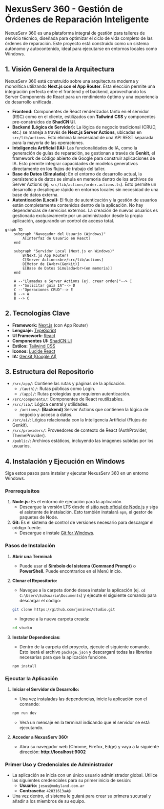 # NexusServ 360 - Gestión de Órdenes de Reparación Inteligente

NexusServ 360 es una plataforma integral de gestión para talleres de servicio técnico, diseñada para optimizar el ciclo de vida completo de las órdenes de reparación. Este proyecto está construido como un sistema autónomo y autocontenido, ideal para ejecutarse en entornos locales como Windows.

## 1. Visión General de la Arquitectura

NexusServ 360 está construido sobre una arquitectura moderna y monolítica utilizando **Next.js con el App Router**. Esta elección permite una integración perfecta entre el frontend y el backend, aprovechando los Server Components de React para un rendimiento óptimo y una experiencia de desarrollo unificada.

*   **Frontend:** Componentes de React renderizados tanto en el servidor (RSC) como en el cliente, estilizados con **Tailwind CSS** y componentes pre-construidos de **ShadCN UI**.
*   **Backend (Lógica de Servidor):** La lógica de negocio tradicional (CRUD, etc.) se maneja a través de **Next.js Server Actions**, ubicadas en `src/lib/actions`. Esto elimina la necesidad de una API REST separada para la mayoría de las operaciones.
*   **Inteligencia Artificial (IA):** Las funcionalidades de IA, como la generación de guías de reparación, se gestionan a través de **Genkit**, el framework de código abierto de Google para construir aplicaciones de IA. Esto permite integrar capacidades de modelos generativos directamente en los flujos de trabajo del taller.
*   **Base de Datos (Simulada):** En el entorno de desarrollo actual, la persistencia de datos se simula en memoria dentro de los archivos de Server Actions (ej. `src/lib/actions/order.actions.ts`). Esto permite un desarrollo y despliegue rápido en entornos locales sin necesidad de una base de datos externa.
*   **Autenticación (Local):** El flujo de autenticación y la gestión de usuarios están completamente contenidos dentro de la aplicación. No hay dependencias de servicios externos. La creación de nuevos usuarios es gestionada exclusivamente por un administrador desde la propia aplicación, asegurando un control de acceso total.

```mermaid
graph TD
    subgraph "Navegador del Usuario (Windows)"
        A[Interfaz de Usuario en React]
    end

    subgraph "Servidor Local (Next.js en Windows)"
        B(Next.js App Router)
        C[Server Actions<br>/src/lib/actions]
        D[Motor de IA<br>(Genkit)]
        E[Base de Datos Simulada<br>(en memoria)]
    end

    A --"Llamadas a Server Actions (ej. crear orden)"--> C
    A --"Solicitar guía IA"--> D
    C --"Operaciones CRUD"--> E
    B --> A
    B --> C
```

## 2. Tecnologías Clave

*   **Framework:** [Next.js](https://nextjs.org/) (con App Router)
*   **Lenguaje:** [TypeScript](https://www.typescriptlang.org/)
*   **UI Framework:** [React](https://reactjs.org/)
*   **Componentes UI:** [ShadCN UI](https://ui.shadcn.com/)
*   **Estilos:** [Tailwind CSS](https://tailwindcss.com/)
*   **Iconos:** [Lucide React](https://lucide.dev/)
*   **IA:** [Genkit (Google AI)](https://firebase.google.com/docs/genkit)

## 3. Estructura del Repositorio

*   `/src/app/`: Contiene las rutas y páginas de la aplicación.
    *   `/(auth)/`: Rutas públicas como Login.
    *   `/(app)/`: Rutas protegidas que requieren autenticación.
*   `/src/components/`: Componentes de React reutilizables.
*   `/src/lib/`: Lógica central y utilidades.
    *   `/actions/`: **(Backend)** Server Actions que contienen la lógica de negocio y acceso a datos.
*   `/src/ai/`: Lógica relacionada con la Inteligencia Artificial (Flujos de Genkit).
*   `/src/providers/`: Proveedores de contexto de React (AuthProvider, ThemeProvider).
*   `/public/`: Archivos estáticos, incluyendo las imágenes subidas por los usuarios.

## 4. Instalación y Ejecución en Windows

Siga estos pasos para instalar y ejecutar NexusServ 360 en un entorno Windows.

### Prerrequisitos

1.  **Node.js:** Es el entorno de ejecución para la aplicación.
    *   Descargue la versión LTS desde el [sitio web oficial de Node.js](https://nodejs.org/es) y siga el asistente de instalación. Esto también instalará `npm`, el gestor de paquetes de Node.
2.  **Git:** Es el sistema de control de versiones necesario para descargar el código fuente.
    *   Descargue e instale [Git for Windows](https://git-scm.com/download/win).

### Pasos de Instalación

1.  **Abrir una Terminal:**
    *   Puede usar el **Símbolo del sistema (Command Prompt)** o **PowerShell**. Puede encontrarlos en el Menú Inicio.

2.  **Clonar el Repositorio:**
    *   Navegue a la carpeta donde desea instalar la aplicación (ej. `cd C:\Users\SuUsuario\Documents`) y ejecute el siguiente comando para descargar el código:
    ```bash
    git clone https://github.com/joninex/studio.git
    ```
    *   Ingrese a la nueva carpeta creada:
    ```bash
    cd studio
    ```

3.  **Instalar Dependencias:**
    *   Dentro de la carpeta del proyecto, ejecute el siguiente comando. Esto leerá el archivo `package.json` y descargará todas las librerías necesarias para que la aplicación funcione.
    ```bash
    npm install
    ```

### Ejecutar la Aplicación

1.  **Iniciar el Servidor de Desarrollo:**
    *   Una vez instaladas las dependencias, inicie la aplicación con el comando:
    ```bash
    npm run dev
    ```
    *   Verá un mensaje en la terminal indicando que el servidor se está ejecutando.

2.  **Acceder a NexusServ 360:**
    *   Abra su navegador web (Chrome, Firefox, Edge) y vaya a la siguiente dirección: **http://localhost:9002**

### Primer Uso y Credenciales de Administrador

*   La aplicación se inicia con un único usuario administrador global. Utilice las siguientes credenciales para su primer inicio de sesión:
    *   **Usuario:** `jesus@mobyland.com.ar`
    *   **Contraseña:** `42831613aA@`
*   Una vez dentro, el sistema le guiará para crear su primera sucursal y añadir a los miembros de su equipo.